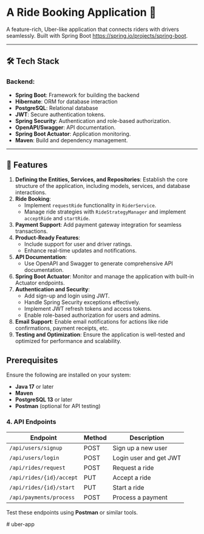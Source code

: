 # A Ride Booking Application 🚖

A feature-rich, Uber-like application that connects riders with drivers seamlessly. Built with Spring Boot https://spring.io/projects/spring-boot.

---


## 🛠️ Tech Stack
### Backend:
- **Spring Boot**: Framework for building the backend
- **Hibernate**: ORM for database interaction
- **PostgreSQL**: Relational database
- **JWT**: Secure authentication tokens.
- **Spring Security**: Authentication and role-based authorization.
- **OpenAPI/Swagger**: API documentation.
- **Spring Boot Actuator**: Application monitoring.
- **Maven**:  Build and dependency management.



---

## 📌 Features

1. **Defining the Entities, Services, and Repositories**: Establish the core structure of the application, including models, services, and database interactions.
2. **Ride Booking**:
    - Implement `requestRide` functionality in `RiderService`.
    - Manage ride strategies with `RideStrategyManager` and implement `acceptRide` and `startRide`.
3. **Payment Support**: Add payment gateway integration for seamless transactions.
4. **Product-Ready Features**:
    - Include support for user and driver ratings.
    - Enhance real-time updates and notifications.
5. **API Documentation**:
    - Use OpenAPI and Swagger to generate comprehensive API documentation.
6. **Spring Boot Actuator**: Monitor and manage the application with built-in Actuator endpoints.
7. **Authentication and Security**:
    - Add sign-up and login using JWT.
    - Handle Spring Security exceptions effectively.
    - Implement JWT refresh tokens and access tokens.
    - Enable role-based authorization for users and admins.
8. **Email Support**: Enable email notifications for actions like ride confirmations, payment receipts, etc.
9. **Testing and Optimization**: Ensure the application is well-tested and optimized for performance and scalability.


## Prerequisites

Ensure the following are installed on your system:

- **Java 17** or later
- **Maven**
- **PostgreSQL 13** or later
- **Postman** (optional for API testing)



### 4. API Endpoints

| Endpoint                   | Method | Description                  |
|----------------------------|--------|------------------------------|
| `/api/users/signup`        | POST   | Sign up a new user           |
| `/api/users/login`         | POST   | Login user and get JWT       |
| `/api/rides/request`       | POST   | Request a ride               |
| `/api/rides/{id}/accept`   | PUT    | Accept a ride                |
| `/api/rides/{id}/start`    | PUT    | Start a ride                 |
| `/api/payments/process`    | POST   | Process a payment            |

Test these endpoints using **Postman** or similar tools.






   
#   u b e r - a p p 
 
 

